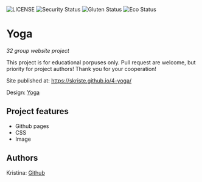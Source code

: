![LICENSE](https://img.shields.io/badge/license-MIT-blue.svg?style=flat-square)
![Security Status](https://img.shields.io/security-headers?label=Security&url=https%3A%2F%2Fgithub.com&style=flat-square)
![Gluten Status](https://img.shields.io/badge/Gluten-Free-green.svg)
![Eco Status](https://img.shields.io/badge/ECO-Friendly-green.svg)

# Yoga

_32 group website project_

This project is for educational porpuses only. Pull request are welcome, but priority for project authors! Thank you for your cooperation!

Site published at: https://skriste.github.io/4-yoga/

Design: [Yoga](https://discord.com/channels/571393319201144843/912397085523988480)

## Project features

- Github pages
- CSS 
- Image

## Authors

Kristina: [Github](https://github.com/Skriste)